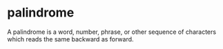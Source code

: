# palindrome
A palindrome is a word, number, phrase, or other sequence of characters which reads the same backward as forward.
